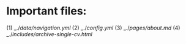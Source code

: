 # Important files:
(1) _./_data/navigation.yml_
(2) _./_config.yml_
(3) _./_pages/about.md_
(4) _./_includes/archive-single-cv.html_